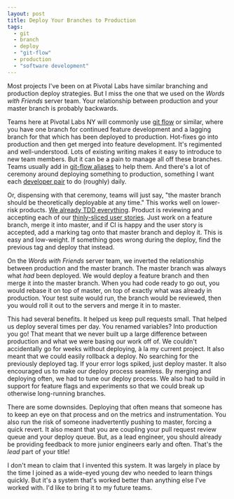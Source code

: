 ```yaml
---
layout: post
title: Deploy Your Branches to Production
tags:
  - git
  - branch
  - deploy
  - "git-flow"
  - production
  - "software development"
---
```

<style>
  .post-content a:link {
    text-decoration: underline;
  }
  .post-content a:visited {
    text-decoration: underline;
  }
  .post-content a:hover {
    text-decoration: none;
  }
  .post-content a:active {
    text-decoration: none;
  }
</style>

Most projects I've been on at Pivotal Labs have similar branching
and production deploy strategies.
But I miss the one that we used on
the _Words with Friends_ server team.
Your relationship between production and your master branch
is probably backwards.

Teams here at Pivotal Labs NY will commonly use [git flow][git-flow] or similar,
where you have one branch for continued feature development
and a lagging branch for that which has been deployed to production.
Hot-fixes go into production
and then get merged into feature development. It's regimented and well-understood.
Lots of existing writing makes it easy to introduce to new team members.
But it can be a pain to manage all off these branches.
Teams usually add in [git-flow aliases][aliases] to help them.
And there's a lot of ceremony around deploying something to production,
something I want each [developer pair][pairing] to do (roughly) daily.

Or, dispensing with that ceremony,
teams will just say,
"the master branch should be theoretically deployable at any time."
This works well on lower-risk products.
[We already TDD everything][tdd].
Product is reviewing and accepting each of our [thinly-sliced user stories][thinly-sliced].
Just work on a feature branch,
merge it into master,
and if CI is happy and the user story is accepted,
add a marking tag onto that master branch and deploy it.
This is easy and low-weight.
If something goes wrong during the deploy,
find the previous tag and deploy that instead.

On the _Words with Friends_ server team,
we inverted the relationship between production and the master branch.
The master branch was always what _had_ been deployed.
We would deploy a feature branch and then merge it into the master branch.
When you had code ready to go out,
you would rebase it on top of master,
on top of exactly what was already in production.
Your test suite would run,
the branch would be reviewed,
then you would roll it out to the servers
and merge it in to master.

This had several benefits.
It helped us keep pull requests small.
That helped us deploy several times per day.
You renamed variables?
Into production you go!
That meant that we never built up a large difference between production
and what we were basing our work off of.
We couldn't accidentally go for weeks without deploying,
à la my current project.
It also meant that we could easily rollback a deploy.
No searching for the previously deployed tag.
If your error logs spiked,
just deploy master.
It also encouraged us to make our deploy process seamless.
By merging and deploying often,
we had to tune our deploy process.
We also had to build in support for feature flags and experiments
so that we could break up otherwise long-running branches.

There are some downsides.
Deploying that often means
that someone has to keep an eye on that process
and on the metrics and instrumentation.
You also run the risk of someone inadvertently pushing to master,
forcing a quick revert.
It also meant that you are coupling your pull request review queue
and your deploy queue.
But, as a lead engineer,
you should already be providing feedback
to more junior engineers early and often.
That's the _lead_ part of your title!

I don't mean to claim that I invented this system.
It was largely in place
by the time I joined
as a wide-eyed young dev who needed to learn things quickly.
But it's a system that's worked better than anything else I've worked with.
I'd like to bring it to my future teams.

[git-flow]: http://nvie.com/posts/a-successful-git-branching-model/
[tdd]: http://engineering.pivotal.io/categories/tdd/
[thinly-sliced]: https://www.pivotaltracker.com/blog/choosing-best-slice-for-your-story/
[aliases]: https://github.com/nvie/gitflow
[pairing]: https://builttoadapt.io/a-recipe-for-successful-pair-programming-b5eec6611e7
